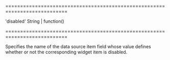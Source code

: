 ===========================================================================
<!--default-->'disabled'<!--/default-->
<!--type-->String | function()<!--/type-->
===========================================================================

<!--shortDescription-->
Specifies the name of the data source item field whose value defines whether or not the corresponding widget item is disabled.
<!--/shortDescription-->

<!--fullDescription-->

<!--/fullDescription-->